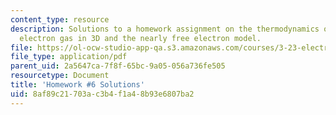 ```yaml
---
content_type: resource
description: Solutions to a homework assignment on the thermodynamics of the free
  electron gas in 3D and the nearly free electron model.
file: https://ol-ocw-studio-app-qa.s3.amazonaws.com/courses/3-23-electrical-optical-and-magnetic-properties-of-materials-fall-2007/8af89c21703ac3b4f1a48b93e6807ba2_sol6.pdf
file_type: application/pdf
parent_uid: 2a5647ca-7f8f-65bc-9a05-056a736fe505
resourcetype: Document
title: 'Homework #6 Solutions'
uid: 8af89c21-703a-c3b4-f1a4-8b93e6807ba2
---
```

